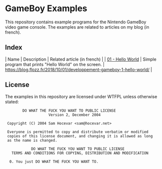 # GameBoy Examples

This repository contains example programs for the Nintendo GameBoy video game console. The examples are related to articles on my blog (in french).


## Index

| Name | Description | Related article (in french) |
| [01 - Hello World](./01-hello-world/) | Simple program that prints "Hello World" on the screen. | https://blog.flozz.fr/2018/10/01/developpement-gameboy-1-hello-world/ |


## License

The examples in this repository are licensed under WTFPL unless otherwise stated:

```
        DO WHAT THE FUCK YOU WANT TO PUBLIC LICENSE
                    Version 2, December 2004

 Copyright (C) 2004 Sam Hocevar <sam@hocevar.net>

 Everyone is permitted to copy and distribute verbatim or modified
 copies of this license document, and changing it is allowed as long
 as the name is changed.

            DO WHAT THE FUCK YOU WANT TO PUBLIC LICENSE
   TERMS AND CONDITIONS FOR COPYING, DISTRIBUTION AND MODIFICATION

  0. You just DO WHAT THE FUCK YOU WANT TO.
```
